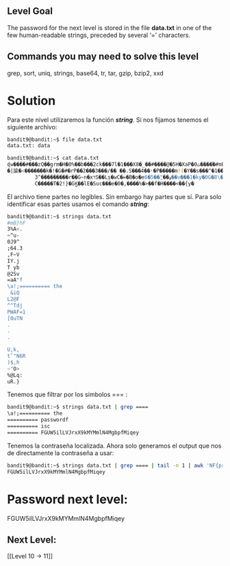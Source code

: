 ## Level Goal

The password for the next level is stored in the file **data.txt** in one of the few human-readable strings, preceded by several ‘=’ characters.

## Commands you may need to solve this level

grep, sort, uniq, strings, base64, tr, tar, gzip, bzip2, xxd

# Solution
Para este nivel utilizaremos la función ***string***. Si nos fijamos tenemos el siguiente archivo:
```sh
bandit9@bandit:~$ file data.txt 
data.txt: data

bandit9@bandit:~$ cat data.txt 
ɖw����#���zQ��grm�H�0%��b���2ck���7l�1���X8�_��#����@�5H�XaP�0ٿ����֗�#mB}hF�4����ڐ�c�4��s%�5��P>�1�#w�^)��a ���
�|諭�<�������k�!�G�#�rP��2���3���/��	��.S���4��˒�P�����m!(�Y��s���^�1����(Q�Еt�~�� ��ݰ���o8�}�"I��2Ӥ��і�-E�r�4]����.�n����qt�g�8��Wq{�$�"���M~^u-�o�m�c]�/��ʔ�E��������0J9^�.�;64.3��,F~V��~!�
         3^���������r��G~n�xדS��Lș�wC�=�B�o�eډ��"̺��5�6��v���1�ky�0G�8\�[o��T�IY.j�Jy��+��o"�h�2ՙ^�$��
         C�����T�2!}�GϏ��lE�Suc���e�0�,����%�>��f�H����<ؒ��{y�
```
El archivo tiene partes no legibles. Sin embargo hay partes que sí. Para solo identificar esas partes usamos el comando ***string***:
```sh
bandit9@bandit:~$ strings data.txt 
#mB}hF
3%A<.
~^u-
0J9^
;64.3
,F~V
IY.j
T yb
@2Sv
=aA"f
\a!;========== the
 &iQ
L2@F
^^Tdj
PWAF=1
[0uTN
.
.
.

U,k,
t`"N6R
)$,h
~"O>
%@Lq:
uR.}
```
Tenemos que filtrar por los simbolos === :

```sh
bandit9@bandit:~$ strings data.txt | grep ====
\a!;========== the
========== passwordf
========== isc
========== FGUW5ilLVJrxX9kMYMmlN4MgbpfMiqey
```

Tenemos la contraseña localizada. Ahora solo generamos el output que nos de directamente la contraseña a usar:
```sh
bandit9@bandit:~$ strings data.txt | grep ==== | tail -n 1 | awk 'NF{print $NF}'
FGUW5ilLVJrxX9kMYMmlN4MgbpfMiqey
```

# Password next level:

FGUW5ilLVJrxX9kMYMmlN4MgbpfMiqey

## Next Level:
[[Level 10 -> 11]]